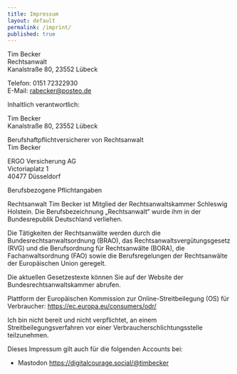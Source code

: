 ```yaml
---
title: Impressum
layout: default
permalink: /imprint/
published: true
---
```


Tim Becker\
Rechtsanwalt\
Kanalstraße 80, 23552 Lübeck

Telefon: 0151 72322930\
E-Mail: rabecker@posteo.de

Inhaltlich verantwortlich:

Tim Becker\
Kanalstraße 80, 23552 Lübeck

Berufshaftpflichtversicherer von Rechtsanwalt\
Tim Becker

ERGO Versicherung AG\
Victoriaplatz 1\
40477 Düsseldorf

Berufsbezogene Pflichtangaben

Rechtsanwalt Tim Becker ist Mitglied der Rechtsanwaltskammer Schleswig Holstein. Die Berufsbezeichnung „Rechtsanwalt“ wurde ihm in der Bundesrepublik Deutschland verliehen.

Die Tätigkeiten der Rechtsanwälte werden durch die Bundesrechtsanwaltsordnung (BRAO), das Rechtsanwaltsvergütungsgesetz (RVG) und die Berufsordnung für Rechtsanwälte (BORA), die Fachanwaltsordnung (FAO) sowie die Berufsregelungen der Rechtsanwälte der Europäischen Union geregelt.

Die aktuellen Gesetzestexte können Sie auf der Website der Bundesrechtsanwaltskammer abrufen.

Plattform der Europäischen Kommission zur Online-Streitbeilegung (OS) für Verbraucher: <https://ec.europa.eu/consumers/odr/>

Ich bin nicht bereit und nicht verpflichtet, an einem Streitbeilegungsverfahren vor einer Verbraucherschlichtungsstelle teilzunehmen.

Dieses Impressum gilt auch für die folgenden Accounts bei:

- Mastodon https://digitalcourage.social/@timbecker
